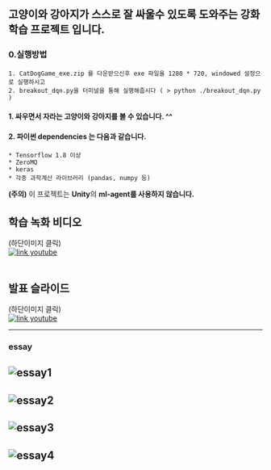 ## 고양이와 강아지가 스스로 잘 싸울수 있도록 도와주는 강화학습 프로젝트 입니다.

### 0.실행방법
    1. CatDogGame_exe.zip 를 다운받으신후 exe 파일을 1280 * 720, windowed 설정으로 실행하시고
    2. breakout_dqn.py을 터미널을 통해 실행해줍시다 ( > python ./breakout_dqn.py )

#### 1. 싸우면서 자라는 고양이와 강아지를 볼 수 있습니다. ^^ 
#### 2. 파이썬 dependencies 는 다음과 같습니다. 
    * Tensorflow 1.8 이상
    * ZeroMQ
    * keras
    * 각종 과학계산 라이브러리 (pandas, numpy 등) 
**(주의)** 이 프로젝트는 **Unity**의 **ml-agent를 사용하지 않습니다.**

## 학습 녹화 비디오 
(하단이미지 클릭)<br>
[![link youtube](https://img.youtube.com/vi/-AmrmdgaHVo/0.jpg)](https://youtu.be/-AmrmdgaHVo)
<br><br>
## 발표 슬라이드
(하단이미지 클릭)<br>
[![link youtube](https://i.imgur.com/343kUVN.png)](https://youtu.be/GBYZIW9BCVI)

---
### essay 

![essay1](https://i.imgur.com/OCk4w4q.png)
---
![essay2](https://i.imgur.com/TacUTBA.png)
---
![essay3](https://i.imgur.com/XcbQ3J3.png)
---
![essay4](https://i.imgur.com/HfdaJp5.png)
---

